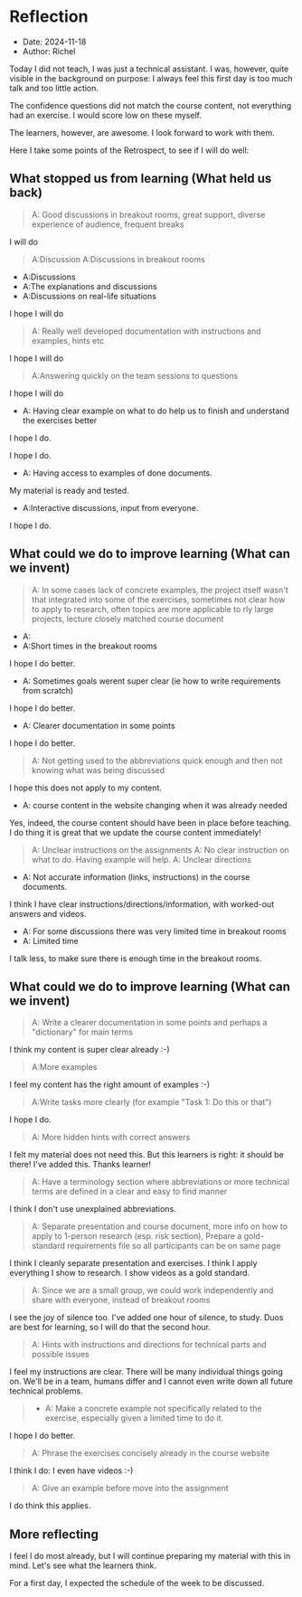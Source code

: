 # Reflection

- Date: 2024-11-18
- Author: Richel

Today I did not teach, I was just a technical assistant.
I was, however, quite visible in the background on purpose:
I always feel this first day is too much talk and too little action.

The confidence questions did not match the course content,
not everything had an exercise. I would score low on these
myself.

The learners, however, are awesome. I look forward to work with them.

Here I take some points of the Retrospect, to see if I will do well:

## What stopped us from learning (What held us back)

> A: Good discussions in breakout rooms, great support, diverse experience of audience, frequent breaks

I will do

> A:Discussion
> A:Discussions in breakout rooms

- A:Discussions
- A:The explanations and discussions
- A:Discussions on real-life situations

I hope I will do

> A: Really well developed documentation with instructions and examples, hints etc

I hope I will do

> A:Answering quickly on the team sessions to questions

I hope I will do

- A: Having clear example on what to do help us to finish and understand the exercises better

I hope I do.


I hope I do.

- A: Having access to examples of done documents.

My material is ready and tested.

- A:Interactive discussions, input from everyone.

I hope I do.

## What could we do to improve learning (What can we invent)

> A: In some cases lack of concrete examples, the project itself wasn't that integrated into some of the exercises, sometimes not clear how to apply to research, often topics are more applicable to rly large projects, lecture closely matched course document

- A:
- A:Short times in the breakout rooms

I hope I do better.

- A: Sometimes goals werent super clear (ie how to write requirements from scratch)

I hope I do better.

- A: Clearer documentation in some points

I hope I do better.

> A: Not getting used to the abbreviations quick enough
> and then not knowing what was being discussed

I hope this does not apply to my content.

- A: course content in the website changing when it was already needed

Yes, indeed, the course content should have been in place
before teaching.
I do thing it is great that we update the course content immediately!

> A: Unclear instructions on the assignments
> A: No clear instruction on what to do. Having example will help.
> A: Unclear directions

- A: Not accurate information (links, instructions) in the course documents.

I think I have clear instructions/directions/information,
with worked-out answers and videos.

- A: For some discussions there was very limited time in breakout rooms
- A: Limited time

I talk less, to make sure there is enough time in the breakout rooms.

## What could we do to improve learning (What can we invent)

> A: Write a clearer documentation in some points
> and perhaps a "dictionary" for main terms

I think my content is super clear already :-)

> A:More examples

I feel my content has the right amount of examples :-)

> A:Write tasks more clearly (for example "Task 1: Do this or that")

I hope I do.

> A: More hidden hints with correct answers

I felt my material does not need this.
But this learners is right: it should be there!
I've added this. Thanks learner!

> A: Have a terminology section where abbreviations or more technical terms
> are defined in a clear and easy to find manner

I think I don't use unexplained abbreviations.

> A: Separate presentation and course document,
> more info on how to apply to 1-person research (esp. risk section),
> Prepare a gold-standard requirements file
> so all participants can be on same page

I think I cleanly separate presentation and exercises.
I think I apply everything I show to research.
I show videos as a gold standard.

> A: Since we are a small group, we could work independently
> and share with everyone, instead of breakout rooms

I see the joy of silence too. I've added one hour of silence,
to study.
Duos are best for learning, so I will do that the second hour.

> A: Hints with instructions and directions for technical parts and possible
> issues

I feel my instructions are clear. There will be many individual things
going on. We'll be in a team, humans differ and I cannot even write
down all future technical problems.

> - A: Make a concrete example not specifically related to the exercise,
>   especially given a limited time to do it.

I hope I do better.

> A: Phrase the exercises concisely already in the course website

I think I do: I even have videos :-)

> A: Give an example before move into the assignment

I do think this applies.

## More reflecting

I feel I do most already, but I will continue preparing my material
with this in mind. Let's see what the learners think.

For a first day, I expected the schedule of the week to be discussed.


